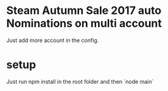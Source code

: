 # Steam Autumn Sale 2017 auto Nominations on multi account

Just add more account in the config.

# setup
Just run npm install in the root folder
and then ´node main´